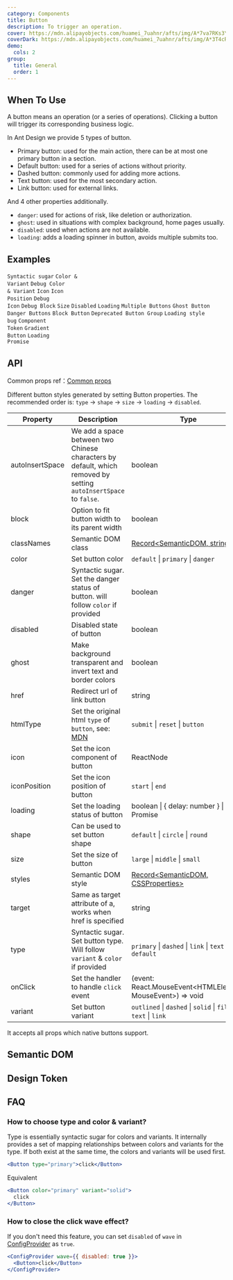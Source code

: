 ```yaml
---
category: Components
title: Button
description: To trigger an operation.
cover: https://mdn.alipayobjects.com/huamei_7uahnr/afts/img/A*7va7RKs3YzIAAAAAAAAAAAAADrJ8AQ/original
coverDark: https://mdn.alipayobjects.com/huamei_7uahnr/afts/img/A*3T4cRqxH9-8AAAAAAAAAAAAADrJ8AQ/original
demo:
  cols: 2
group:
  title: General
  order: 1
---
```


## When To Use

A button means an operation (or a series of operations). Clicking a button will trigger its corresponding business logic.

In Ant Design we provide 5 types of button.

- Primary button: used for the main action, there can be at most one primary button in a section.
- Default button: used for a series of actions without priority.
- Dashed button: commonly used for adding more actions.
- Text button: used for the most secondary action.
- Link button: used for external links.

And 4 other properties additionally.

- `danger`: used for actions of risk, like deletion or authorization.
- `ghost`: used in situations with complex background, home pages usually.
- `disabled`: used when actions are not available.
- `loading`: adds a loading spinner in button, avoids multiple submits too.

## Examples

<!-- prettier-ignore -->
<code src="./demo/basic.tsx">Syntactic sugar</code>
<code src="./demo/color-variant.tsx" version="5.21.0">Color & Variant</code>
<code src="./demo/debug-color-variant" debug>Debug Color & Variant</code>
<code src="./demo/icon.tsx">Icon</code>
<code src="./demo/icon-position.tsx" version="5.17.0">Icon Position</code>
<code src="./demo/debug-icon.tsx" debug>Debug Icon</code>
<code src="./demo/debug-block.tsx" debug>Debug Block</code>
<code src="./demo/size.tsx">Size</code>
<code src="./demo/disabled.tsx">Disabled</code>
<code src="./demo/loading.tsx">Loading</code>
<code src="./demo/multiple.tsx">Multiple Buttons</code>
<code src="./demo/ghost.tsx">Ghost Button</code>
<code src="./demo/danger.tsx">Danger Buttons</code>
<code src="./demo/block.tsx">Block Button</code>
<code src="./demo/legacy-group.tsx" debug>Deprecated Button Group</code>
<code src="./demo/chinese-chars-loading.tsx" debug>Loading style bug</code>
<code src="./demo/component-token.tsx" debug>Component Token</code>
<code src="./demo/linear-gradient.tsx">Gradient Button</code>
<code src="./demo/loading-promise.tsx">Loading Promise</code>

## API

Common props ref：[Common props](/docs/react/common-props)

Different button styles generated by setting Button properties. The recommended order is: `type` -> `shape` -> `size` -> `loading` -> `disabled`.

| Property | Description | Type | Default | Version |
| --- | --- | --- | --- | --- |
| autoInsertSpace | We add a space between two Chinese characters by default, which removed by setting `autoInsertSpace` to `false`. | boolean | `true` | 5.17.0 |
| block | Option to fit button width to its parent width | boolean | false |  |
| classNames | Semantic DOM class | [Record<SemanticDOM, string>](#semantic-dom) | - | 5.4.0 |
| color | Set button color | `default` \| `primary` \| `danger` | - | 5.21.0 |
| danger | Syntactic sugar. Set the danger status of button. will follow `color` if provided | boolean | false |  |
| disabled | Disabled state of button | boolean | false |  |
| ghost | Make background transparent and invert text and border colors | boolean | false |  |
| href | Redirect url of link button | string | - |  |
| htmlType | Set the original html `type` of `button`, see: [MDN](https://developer.mozilla.org/en-US/docs/Web/HTML/Element/button#type) | `submit` \| `reset` \| `button` | `button` |  |
| icon | Set the icon component of button | ReactNode | - |  |
| iconPosition | Set the icon position of button | `start` \| `end` | `start` | 5.17.0 |
| loading | Set the loading status of button | boolean \| { delay: number } \| Promise<any> | false |  |
| shape | Can be used to set button shape | `default` \| `circle` \| `round` | `default` |  |
| size | Set the size of button | `large` \| `middle` \| `small` | `middle` |  |
| styles | Semantic DOM style | [Record<SemanticDOM, CSSProperties>](#semantic-dom) | - | 5.4.0 |
| target | Same as target attribute of a, works when href is specified | string | - |  |
| type | Syntactic sugar. Set button type. Will follow `variant` & `color` if provided | `primary` \| `dashed` \| `link` \| `text` \| `default` | `default` |  |
| onClick | Set the handler to handle `click` event | (event: React.MouseEvent<HTMLElement, MouseEvent>) => void | - |  |
| variant | Set button variant | `outlined` \| `dashed` \| `solid` \| `filled` \| `text` \| `link` | - | 5.21.0 |

It accepts all props which native buttons support.

## Semantic DOM

<code src="./demo/_semantic.tsx" simplify="true"></code>

## Design Token

<ComponentTokenTable component="Button"></ComponentTokenTable>

## FAQ

### How to choose type and color & variant?

Type is essentially syntactic sugar for colors and variants. It internally provides a set of mapping relationships between colors and variants for the type. If both exist at the same time, the colors and variants will be used first.

```jsx
<Button type="primary">click</Button>
```

Equivalent

```jsx
<Button color="primary" variant="solid">
  click
</Button>
```

### How to close the click wave effect?

If you don't need this feature, you can set `disabled` of `wave` in [ConfigProvider](/components/config-provider#api) as `true`.

```jsx
<ConfigProvider wave={{ disabled: true }}>
  <Button>click</Button>
</ConfigProvider>
```

<style>
.site-button-ghost-wrapper {
  padding: 16px;
  background: rgb(190, 200, 200);
}
</style>
